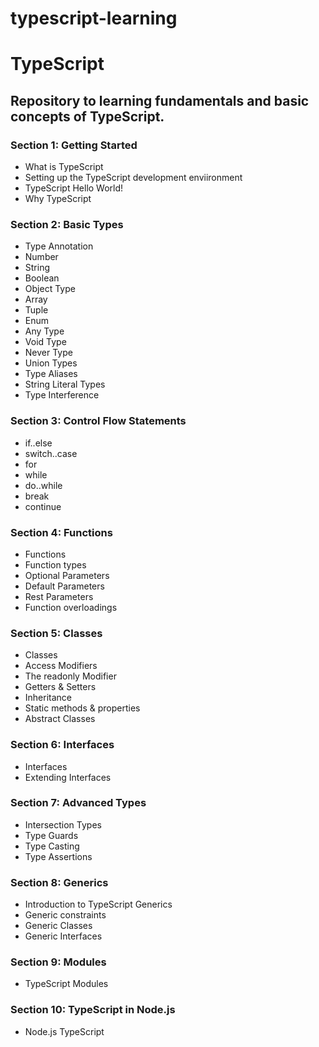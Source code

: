 # typescript-learning
<h1>TypeScript</h1>

<h2>Repository to learning fundamentals and basic concepts of TypeScript.</h2>


<h3>Section 1: Getting Started</h3>

   - What is TypeScript
   - Setting up the TypeScript development enviironment	
   - TypeScript Hello World!
   - Why TypeScript

<h3>Section 2: Basic Types</h3>

   - Type Annotation
   - Number
   - String
   - Boolean
   - Object Type
   - Array
   - Tuple
   - Enum
   - Any Type
   - Void Type
   - Never Type
   - Union Types
   - Type Aliases
   - String Literal Types
   - Type Interference
    	

<h3>Section 3: Control Flow Statements</h3>

   - if..else
   - switch..case
   - for
   - while
   - do..while
   - break
   - continue	

<h3>Section 4: Functions</h3>

   - Functions
   - Function types
   - Optional Parameters
   - Default Parameters
   - Rest Parameters
   - Function overloadings	

<h3>Section 5: Classes</h3>

   - Classes
   - Access Modifiers
   - The readonly Modifier
   - Getters & Setters
   - Inheritance
   - Static methods & properties
   - Abstract Classes	

<h3>Section 6: Interfaces</h3>

   - Interfaces
   - Extending Interfaces


<h3>Section 7: Advanced Types</h3>

   - Intersection Types
   - Type Guards
   - Type Casting
   - Type Assertions	

<h3>Section 8: Generics</h3>

   - Introduction to TypeScript Generics
   - Generic constraints
   - Generic Classes
   - Generic Interfaces

<h3>Section 9: Modules</h3>

   - TypeScript Modules	

<h3>Section 10: TypeScript in Node.js</h3>

   - Node.js TypeScript


